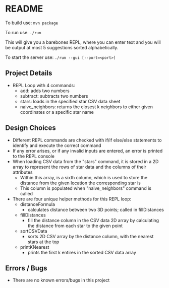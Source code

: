 # README
To build use:
`mvn package`

To run use:
`./run`

This will give you a barebones REPL, where you can enter text and you will be output at most 5 suggestions sorted alphabetically.

To start the server use:
`./run --gui [--port=<port>]`

## Project Details
* REPL Loop with 4 commands: 
    * add: adds two numbers
    * subtract: subtracts two numbers
    * stars: loads in the specified star CSV data sheet
    * naive_neighbors: returns the closest k neighbors to either given coordinates
or a specific star name
## Design Choices
* Different REPL commands are checked with if/if else/else statements to identify
and execute the correct command
* If any error arises, or if any invalid inputs are entered, an error is 
printed to the REPL console
* When loading CSV data from the "stars" command, it is stored in a 2D array
to represent the rows of star data and the columns of their attributes
  * Within this array, is a sixth column, which is used to store the distance
    from the given location the corresponding star is
  * This column is populated when "naive_neighbors" command is called
* There are four unique helper methods for this REPL loop:
    * distanceFormula
      * calculates distance between two 3D points; called in fillDistances
    * fillDistances
      * fill the distance column in the CSV data 2D array by calculating the distance from each star to the
      given point
    * sortCSVData
      * sorts 2D CSV array by the distance column, with the nearest stars at the top
    * printKNearest
        * prints the first k entires in the sorted CSV data array 
## Errors / Bugs
* There are no known errors/bugs in this project